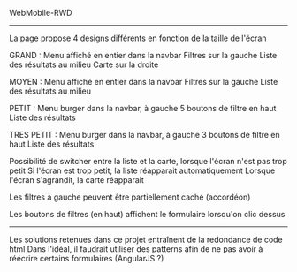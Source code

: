 WebMobile-RWD

-------------------------------------

La page propose 4 designs différents en fonction de la taille de l'écran

GRAND :
  Menu affiché en entier dans la navbar
  Filtres sur la gauche
  Liste des résultats au milieu
  Carte sur la droite

MOYEN :
  Menu affiché en entier dans la navbar
  Filtres sur la gauche
  Liste des résultats au milieu

PETIT :
  Menu burger dans la navbar, à gauche
  5 boutons de filtre en haut
  Liste des résultats

TRES PETIT :
  Menu burger dans la navbar, à gauche
  3 boutons de filtre en haut
  Liste des résultats

Possibilité de switcher entre la liste et la carte, lorsque l'écran n'est pas trop petit
Si l'écran est trop petit, la liste réapparait automatiquement
Lorsque l'écran s'agrandit, la carte réapparait

Les filtres à gauche peuvent être partiellement caché (accordéon)

Les boutons de filtres (en haut) affichent le formulaire lorsqu'on clic dessus

------------------------------------

Les solutions retenues dans ce projet entraînent de la redondance de code html
Dans l'idéal, il faudrait utiliser des patterns afin de ne pas avoir à réécrire certains formulaires (AngularJS ?)
